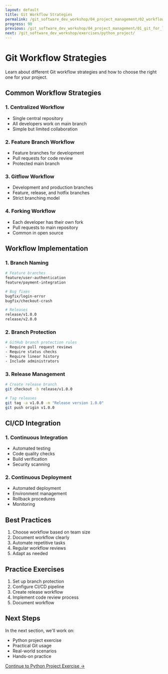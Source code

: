 ```yaml
---
layout: default
title: Git Workflow Strategies
permalink: /git_software_dev_workshop/04_project_management/02_workflow_strategies/
progress: 90
previous: /git_software_dev_workshop/04_project_management/01_git_for_leaders/
next: /git_software_dev_workshop/exercises/python_project/
---
```


# Git Workflow Strategies

Learn about different Git workflow strategies and how to choose the right one for your project.

## Common Workflow Strategies

### 1. Centralized Workflow

- Single central repository
- All developers work on main branch
- Simple but limited collaboration

### 2. Feature Branch Workflow

- Feature branches for development
- Pull requests for code review
- Protected main branch

### 3. Gitflow Workflow

- Development and production branches
- Feature, release, and hotfix branches
- Strict branching model

### 4. Forking Workflow

- Each developer has their own fork
- Pull requests to main repository
- Common in open source

## Workflow Implementation

### 1. Branch Naming

```bash
# Feature branches
feature/user-authentication
feature/payment-integration

# Bug fixes
bugfix/login-error
bugfix/checkout-crash

# Releases
release/v1.0.0
release/v2.0.0
```

### 2. Branch Protection

```bash
# GitHub branch protection rules
- Require pull request reviews
- Require status checks
- Require linear history
- Include administrators
```

### 3. Release Management

```bash
# Create release branch
git checkout -b release/v1.0.0

# Tag releases
git tag -a v1.0.0 -m "Release version 1.0.0"
git push origin v1.0.0
```

## CI/CD Integration

### 1. Continuous Integration

- Automated testing
- Code quality checks
- Build verification
- Security scanning

### 2. Continuous Deployment

- Automated deployment
- Environment management
- Rollback procedures
- Monitoring

## Best Practices

1. Choose workflow based on team size
2. Document workflow clearly
3. Automate repetitive tasks
4. Regular workflow reviews
5. Adapt as needed

## Practice Exercises

1. Set up branch protection
2. Configure CI/CD pipeline
3. Create release workflow
4. Implement code review process
5. Document workflow

## Next Steps

In the next section, we'll work on:
- Python project exercise
- Practical Git usage
- Real-world scenarios
- Hands-on practice

[Continue to Python Project Exercise →](/git_software_dev_workshop/exercises/python_project/) 